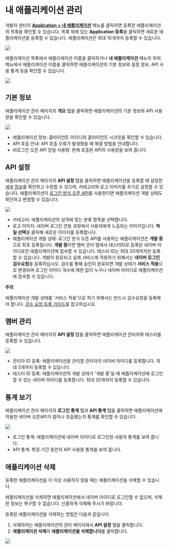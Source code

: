 # 내 애플리케이션 관리

개발자 센터의 **[Application > 내 애플리케이션](https://developers.naver.com/apps/#/list)** 메뉴를 클릭하면 등록한 애플리케이션의 목록을 확인할 수 있습니다. 목록 위에 있는 **Application 등록**을 클릭하면 새로운 애플리케이션을 등록할 수 있습니다. 애플리케이션은 최대 10개까지 등록할 수 있습니다.
 
![](images/appconf-1.png)

애플리케이션 목록에서 애플리케이션 이름을 클릭하거나 **내 애플리케이션** 메뉴의 하위 메뉴에서 애플리케이션 이름을 클릭하면 애플리케이션의 기본 정보와 설정 정보, API 사용 통계 등을 확인할 수 있습니다.
 
![](images/appconf-2.png)

## 기본 정보

애플리케이션 관리 페이지의 **개요** 탭을 클릭하면 애플리케이션의 기본 정보와 API 사용량을 확인할 수 있습니다.
 
![](images/appconf-3.png)

- 애플리케이션 정보: 클라이언트 아이디와 클라이언트 시크릿을 확인할 수 있습니다.
- API 호출 안내: API 호출 오류가 발생했을 때 해결 방법을 안내합니다.
- 비로그인 오픈 API 당일 사용량: 현재 호출된 API의 사용량을 보여 줍니다.

## API 설정

애플리케이션 관리 페이지의 **API 설정** 탭을 클릭하면 애플리케이션을 등록할 때 설정한 [세부 정보](appregister.md#애플리케이션-등록-세부-정보)를 확인하고 수정할 수 있으며, 카테고리와 로고 이미지를 추가로 설정할 수 있습니다. 애플리케이션이 [로그인 방식 오픈 API](apilist.md#로그인-방식-오픈-api)를 사용한다면 애플리케이션 개발 상태도 확인하고 변경할 수 있습니다.
 
![](images/appconf-4.png)

- 카테고리: 애플리케이션의 성격에 맞는 분류 항목을 선택합니다.
- 로고 이미지: 네이버 로그인 연동 과정에서 사용자에게 노출되는 이미지입니다. **파일 선택**을 클릭해 새로운 이미지를 등록합니다.
- 애플리케이션 개발 상태: 로그인 방식 오픈 API를 사용하는 애플리케이션은 **개발 중**으로 최초 등록됩니다. **개발 중**이면 멤버 관리 탭에서 테스터ID로 등록된 네이버 아이디로만 애플리케이션에 접속할 수 있습니다. 테스터 ID는 최대 20개까지만 등록할 수 있습니다. 개발이 완료되고 실제 서비스에 적용하기 위해서는 **네이버 로그인 검수요청**을 등록하십시오. 검수를 통해 승인이 완료되면 개발 상태가 **서비스 적용**으로 변경되며 로그인 아이디 개수에 제한 없이 누구나 네이버 아이디로 애플리케이션에 접속할 수 있습니다.

<div class="danger">
	<p><strong>주의</strong></p>
	<p>애플리케이션 개발 상태를 '서비스 적용'으로 하기 위해서는 반드시 검수요청을 등록해야 합니다. <a href="https://developers.naver.com/docs/login/verify/verify.md">검수 요청 등록 가이드</a>를 참고하십시오.</p>
</div>  

## 멤버 관리

애플리케이션 관리 페이지의 **API 설정** 탭을 클릭하면 애플리케이션 관리자와 테스터를 등록할 수 있습니다.
 
![](images/appconf-5.png)

- 관리자 ID 등록: 애플리케이션을 관리할 관리자의 네이버 아이디를 등록합니다. 최대 3개까지 등록할 수 있습니다.
- 테스터 ID 등록: 애플리케이션의 개발 상태가 '개발 중'일 때 애플리케이션에 로그인할 수 있는 네이버 아이디를 등록합니다. 최대 20개까지 등록할 수 있습니다.

## 통계 보기

애플리케이션 관리 페이지의 **로그인 통계** 탭과 **API 통계** 탭을 클릭하면 애플리케이션에 적용한 네이버 오픈API가 얼마나 호출됐는지 통계를 확인할 수 있습니다.
 
![](images/appconf-6.png)

- 로그인 통계: 애플리케이션에 네이버 아이디로 로그인한 사용자 통계를 보여 줍니다.
- API 통계: 특정 기간 동안의 API 사용량 통계를 보여 줍니다.

## 애플리케이션 삭제

등록한 애플리케이션을 더 이상 사용하지 않을 때는 애플리케이션을 삭제할 수 있습니다.

애플리케이션을 삭제하면 애플리케이션에서 네이버 아이디로 로그인할 수 없으며, 삭제된 정보는 복구할 수 없습니다. 신중하게 삭제해 주시기 바랍니다.

등록된 애플리케이션을 삭제하는 방법은 다음과 같습니다.

1. 삭제하려는 애플리케이션의 관리 페이지에서 **API 설정** 탭을 클릭합니다.
2. **애플리케이션 삭제**의 **애플리케이션을 삭제합니다**를 클릭합니다.

![](images/appconf-7.png)

